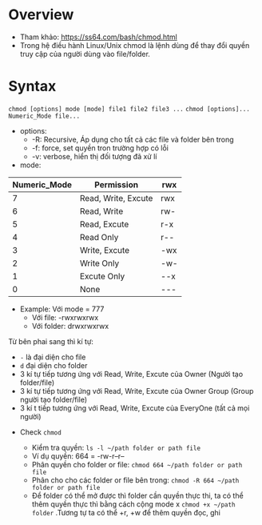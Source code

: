 # Overview
- Tham khảo: https://ss64.com/bash/chmod.html
- Trong hệ điều hành Linux/Unix chmod là lệnh dùng để thay đổi quyền truy cập của người dùng vào file/folder.
# Syntax
```chmod [options] mode [mode] file1 file2 file3 ...```
```chmod [options]... Numeric_Mode file...```

+ options:
    + -R: Recursive, Áp dụng cho tất cả các file và folder bên trong
    + -f: force, set quyền tron trường hợp có lỗi
    + -v: verbose, hiển thị đối tượng đã xử lí
+ mode:

| Numeric_Mode | Permission  | rwx |
| -------------- | ------------- | ------------- |
| 7 | Read, Write, Excute | rwx  |
| 6 | Read, Write | rw-  |
| 5 | Read, Excute | r-x  |
| 4 | Read Only | r--  |
| 3 | Write, Excute | -wx  |
| 2 | Write Only | -w-  |
| 1 | Excute Only | --x  |
| 0 | None | ---  |

+ Example:
Với mode = 777 
    + Với file: -rwxrwxrwx
    + Với folder: drwxrwxrwx
    
 Từ bên phai sang thì kí tự:
 
 - ```-``` là đại diện cho file
 - ```d``` đại diện cho folder
 - 3 kí tự tiếp tương ứng với Read, Write, Excute của Owner (Người tạo folder/file)
 - 3 kí tự tiếp tương ứng với Read, Write, Excute của Owner Group (Group người tạo folder/file)
 - 3 kí t tiếp tương ứng với Read, Write, Excute của EveryOne (tất cả mọi người)

+ Check ```chmod```

    - Kiểm tra quyền: ```ls -l ~/path folder or path file```
    - Ví dụ quyền: 664 = -rw-r–r–
    - Phân quyền cho folder or file: ```chmod 664 ~/path folder or path file``` 
    - Phân cho cho các folder or file bên trong: ```chmod -R 664 ~/path folder or path file```
    - Để folder có thể mở được thì folder cần quyền thực thi, ta có thể thêm quyền thực thì bằng cách cộng mode x
      ```chmod +x ~/path folder```
    .Tương tự ta có thể +r, +w để thêm quyền đọc, ghi
